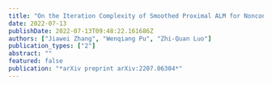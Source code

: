 ```yaml
---
title: "On the Iteration Complexity of Smoothed Proximal ALM for Nonconvex Optimization Problem with Convex Constraints"
date: 2022-07-13
publishDate: 2022-07-13T09:48:22.161686Z
authors: ["Jiawei Zhang", "Wenqiang Pu", "Zhi-Quan Luo"]
publication_types: ["2"]
abstract: ""
featured: false
publication: "*arXiv preprint arXiv:2207.06304*"
---
```


